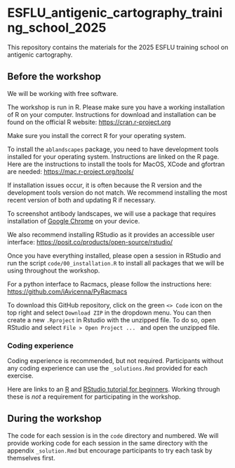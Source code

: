 # ESFLU_antigenic_cartography_training_school_2025
This repository contains the materials for the 2025 ESFLU training school on antigenic cartography.

## Before the workshop

We will be working with free software.

The workshop is run in R. Please make sure you have a working installation of R 
on your computer. Instructions for download and installation can be found 
on the official R website: https://cran.r-project.org

Make sure you install the correct R for your operating system.

To install the `ablandscapes` package, you need to have development tools installed for your operating system. Instructions 
are linked on the R page. Here are the instructions to install the tools for MacOS, XCode and gfortran are needed: https://mac.r-project.org/tools/ 

If installation issues occur, it is often because the R version and the development tools version do not match. We recommend 
installing the most recent version of both and updating R if necessary.

To screenshot antibody landscapes, we will use a package that requires installation of [Google Chrome](https://www.google.com/chrome/) 
on your device.

We also recommend installing RStudio as it provides an accessible user interface: https://posit.co/products/open-source/rstudio/

Once you have everything installed, please open a session in RStudio and run the script `code/00_installation.R` to install all 
packages that we will be using throughout the workshop.

For a python interface to Racmacs, please follow the instructions here: https://github.com/iAvicenna/PyRacmacs 

To download this GitHub repository, click on the green `<> Code` icon on the top right and select `Download ZIP`
in the dropdown menu. You can then create a new `.Rproject` in Rstudio with the unzipped file. To do so, 
open RStudio and select `File > Open Project ... ` and open the unzipped file.

### Coding experience

Coding experience is recommended, but not required. Participants without any coding experience can use the 
`_solutions.Rmd` provided for each exercise. 

Here are links to an [R](https://www.geeksforgeeks.org/r-language/r-tutorial/) and [RStudio tutorial for beginners](https://www.datacamp.com/tutorial/r-studio-tutorial). 
Working through these is *not* a requirement for participating in the workshop.

## During the workshop

The code for each session is in the `code` directory and numbered. We will provide working code for each 
session in the same directory with the appendix `_solution.Rmd` but encourage 
participants to try each task by themselves first. 


